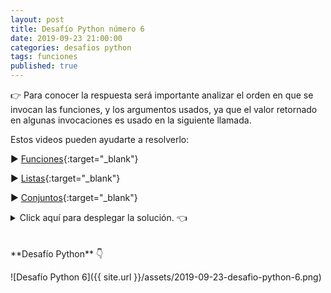 ```yaml
---
layout: post
title: Desafío Python número 6
date: 2019-09-23 21:00:00
categories: desafios python
tags: funciones
published: true
---
```


👉 Para conocer la respuesta será importante analizar el orden en que se invocan las funciones, y los argumentos usados, ya que el valor retornado en algunas invocaciones es usado en la siguiente llamada.

Estos videos pueden ayudarte a resolverlo:

▶️ [Funciones](https://youtu.be/IF34NgjldXs){:target="_blank"}

▶️ [Listas](https://youtu.be/TEHBEGj1MSU){:target="_blank"}

▶️ [Conjuntos](https://youtu.be/OJRJRxmaLY8){:target="_blank"}

<details><summary>Click aquí para desplegar la solución. 👈</summary>
<br />
<br />La respuesta es: True.
<br />✏️ Explicación:
<br />🔹 funcion1 recibe la lista [1,2,3,3,2,4] y retorna el resultado de convertirlo a conjunto y eliminar el elemento que es igual a la cantidad de veces que aparece el 3 en esa lista (es decir, el número 2). Para poder eliminar, primero coloca a ese número en una lista y luego la convierte a conjunto. Es decir, retorna el conjunto {1, 3, 4}.
<br />🔹 funcion2 recibe a la lista [1,2,3,3,2,4] y al conjunto resultado de funcion1. A la lista le agrega el número 5 y luego retorna el resultado de convertir la lista a conjunto (lo que da el conjunto {1,2,3,4,5}) y realizar una unión con el conjunto {1,3,4}. Entonces retorna el conjunto {1,2,3,4,5}.
<br />🔹 funcion3 recibe a un conjunto compuesto por los elementos únicos de la lista [1,2,3,3,2,4] (es decir: {1,2,3,4}) y el conjunto retornado por funcion2 (es decir, {1,2,3,4,5}). Retorna el resultado de evaluar si el primero es menor que el segundo, lo cual es verdadero, entonces el valor de retorno es True.
<br />
<div markdown="1">💻 [Código ejecutable](https://replit.com/@programacionde1/Python-Desafio-6){:target="_blank"}
  </div>
<div markdown="1">![Solución al desafío]({{ site.url }}/assets/2019-09-23-desafio-python-6-solucion.png)
  </div></details>

<br />
<br />
**Desafío Python** 👇

![Desafío Python 6]({{ site.url }}/assets/2019-09-23-desafio-python-6.png)
